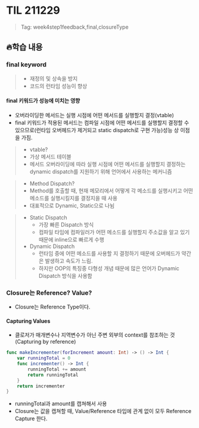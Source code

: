 # TIL 211229
> Tag: week4step1feedback,final,closureType

## 🔥학습 내용
### final keyword
> - 재정의 및 상속을 방지
> - 코드의 런타임 성능이 향상
#### final 키워드가 성능에 미치는 영향
- 오버라이딩한 메서드는 실행 시점에 어떤 메서드를 실행할지 결정(vtable)
- final 키워드가 적용된 메서드는 컴파일 시점에 어떤 메서드를 실행할지 결정할 수 있으므로(런타임 오버헤드가 제거되고 static dispatch로 구현 가능)성능 상 이점을 가짐.
>- vtable?
> - 가상 메서드 테이블
> - 메서드 오버라이딩에 따라 실행 시점에 어떤 메서드를 실행할지 결정하는 dynamic dispatch를 지원하기 위해 언어에서 사용하는 메커니즘

>- Method Dispatch?
>- Method를 호출할 때, 현재 메모리에서 어떻게 각 메소드를 실행시키고 어떤 메소드를 실행시킬지를 결정지을 때 사용
>- 대표적으로 Dynamic, Static으로 나뉨

>- Static Dispatch
>   - 가장 빠른 Dispatch 방식
>   - 컴파일 타임에 컴파일러가 어떤 메소드를 실행할지 주소값을 알고 있기 때문에 inline으로 빠르게 수행
> - Dynamic Dispatch
>    - 런타임 중에 어떤 메소드를 사용할 지 결정하기 때문에 오버헤드가 약간은 발생하고 속도가 느림.
>    - 하지만 OOP의 특징중 다형성 개념 때문에 많은 언어가 Dynamic Dispatch 방식을 사용함
	
### Closure는 Reference? Value?
- Closure는 Reference Type이다.

#### Capturing Values
- 클로저가 매개변수나 지역변수가 아닌 주변 외부의 context를 참조하는 것(Capturing by reference)
```swift
func makeIncrementer(forIncrement amount: Int) -> () -> Int {
    var runningTotal = 0
    func incrementer() -> Int {
        runningTotal += amount
        return runningTotal
    }
    return incrementer
}
```
- runningTotal과 amount를 캡쳐해서 사용
- Closure는 값을 캡쳐할 때, Value/Reference 타입에 관계 없이 모두 Reference Capture 한다.
